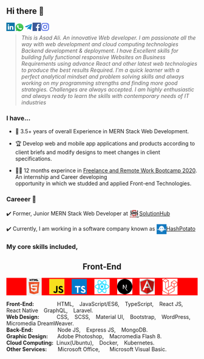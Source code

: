## Hi there 👋

<a href="https://www.linkedin.com/in/asad-ali-14bab11b2/" target="blank"><img align="left" src="icons/linkedin.svg" alt="asad ali" width="22px" /></a>
<a href="https://wa.me/+923181038402?text=[I'd like to chat with you]" target="blank"><img align="left" src="icons/whatsapp.png" alt="asad ali" width="25px" /></a>
<a href="https://t.me/asadalibest1"><img align="left" alt="asad ali Telegram" width="22px" src="icons/telegram.svg" /></a>
<a href="https://www.facebook.com/profile.php?id=100073096834153" target="blank"><img align="left" src="icons/facebook.svg" alt="asad ali" width="22px" /></a>
<a href="https://www.instagram.com/asadali48245/" target="blank"><img align="left" src="icons/instagram.svg" alt="asad ali" width="22px" /></a>
<br />

>*This is Asad Ali. An innovative Web developer. I am passionate all the way with web development and cloud computing technologies Backend development & deployment. I have Excellent skills for building fully functional responsive Websites on Business Requirements using advance React and other latest web technologies to produce the best results Required. I'm a quick learner with a perfect analytical mindset and problem solving skills and always working on my programming strengths and finding more good strategies. Challenges are always accepted. I am highly enthusiastic and always ready to learn the skills with contemporary needs of IT industries*

### I have...<br />

* 🥉 3.5+ years of overall Experience in MERN Stack Web Development.

* 🏆 Develop web and mobile app applications and products according to client
briefs and modify designs to meet changes in client specifications.

* 👨‍💻 12 months experince in [Freelance and Remote Work Bootcamp 2020](https://panacloud.github.io/bootcamp-2020/?fbclid=IwAR12wYtzgr_YgBK3i92HJbvopK-f1BdJj_N87Rl2A2CfnoOUcMNoRexV_Gg). An internship and Career developing  
opportunity in which we studded and applied Front-end Technologies.

### Careeer 📕

✔️ Former, Junior MERN Stack Web Developer at <a href="" target="blank"><img align="center" src="icons/sl.png" alt="asad ali" width="26px" />SolutionHub</a>


✔️ Currently,  I am working in a software company known as <a href="" target="blank"><img align="center" src="icons/hp.png" alt="asad ali" width="26px" />HashPotato</a>

### My core skills included,

<h2 align="center">Front-End</h2>


<div align="center" style="text-align: center; background-color: red;">
&nbsp;&nbsp;<a href="https://html.com/" target="blank"><img align="center" src="icons/html.png" alt="asad ali" width="40" /></a>&nbsp;&nbsp;
&nbsp;&nbsp;<a href="https://www.javascript.com/" target="blank"><img align="center" src="icons/js.png" alt="asad ali" width="40" /></a>&nbsp;&nbsp;
&nbsp;&nbsp;<a href="https://www.typescriptlang.org/" target="blank"><img align="center" src="icons/ts.png" alt="asad ali" width="40" /></a>&nbsp;&nbsp;
&nbsp;&nbsp;<a href="https://reactjs.org/tutorial/tutorial.html" target="blank"><img align="center" src="icons/React.webp" alt="asad ali" width="40" /></a>&nbsp;&nbsp;
&nbsp;&nbsp;<a href="https://nextjs.org/" target="blank"><img align="center" src="icons/nextpng.png" alt="asad ali" width="40" /></a>&nbsp;&nbsp;
&nbsp;&nbsp;<a href="https://angular.io/" target="blank"><img align="center" src="icons/angular.png" alt="asad ali" width="40" /></a>&nbsp;&nbsp;
&nbsp;&nbsp;<a href="https://laravel.com/" target="blank"><img align="center" src="icons/laravel.png" alt="asad ali" width="40" /></a>&nbsp;&nbsp;
</div>



**Front-End:** &emsp;&emsp;&emsp; &ensp; HTML, &ensp; JavaScript/ES6, &ensp; TypeScript, &ensp; React JS, &ensp; React Native &ensp; GraphQL, &ensp; Laravel.    
**Web Design:** &emsp;&emsp;&emsp;CSS, &ensp; SCSS, &ensp; Material UI, &ensp; Bootstrap, &ensp; WordPress, &ensp; Micromedia DreamWeaver.    
**Back-End:** &emsp; &emsp; &emsp; &ensp;Node JS, &ensp; Express JS, &ensp; MongoDB.  
**Graphic Design:** &emsp;&ensp;Adobe Photoshop, &ensp; Macromedia Flash 8.  
**Cloud Computing:** &nbsp;Linux(Ubuntu), &ensp; Docker, &ensp; Kubernetes.  
**Other Services:** &emsp; &ensp;Microsoft Office, &ensp; &ensp; Microsoft Visual Basic.
